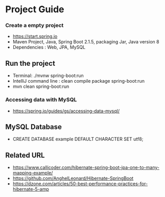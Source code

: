 # Project Guide

### Create a empty project
* https://start.spring.io
* Maven Project, Java, Spring Boot 2.1.5, packaging Jar, Java version 8
* Dependencies : Web, JPA, MySQL

## Run the project
* Terminal:  ./mvnw spring-boot:run
* IntelliJ command line : clean compile package spring-boot:run
* mvn clean spring-boot:run 

### Accessing data with MySQL
* https://spring.io/guides/gs/accessing-data-mysql/


## MySQL Database
* CREATE DATABASE example DEFAULT CHARACTER SET utf8;

## Related URL
* https://www.callicoder.com/hibernate-spring-boot-jpa-one-to-many-mapping-example/
* https://github.com/AnghelLeonard/Hibernate-SpringBoot
* https://dzone.com/articles/50-best-performance-practices-for-hibernate-5-amp
